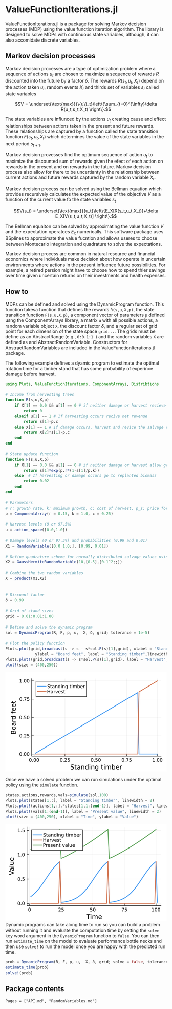 # ValueFunctionIterations.jl

ValueFunctionIterations.jl is a package for solving Markov decision processes (MDP) using the value function iteration algorithm. The library is designed to solve MDPs with continuous state variables, although, it can also accomidate discrete variables. 

## Markov decision processes

Markov decision processes are a type of optimization problem where a sequence of actions $u_t$ are chosen to maximize a sequence of rewards $R$ discounted into the future by a factor $\delta$. The rewards $R(s_t,u_t,X_t)$ depend on the action taken $u_t$, random events $X_t$ and thirds set of variables $s_t$ called state variables

```math
V = \underset{\text{max}}{\{u\}_t}\left\{\sum_{t=0}^{\infty}\delta R(u_t,s_t,X_t) \right\}.
```
The state variables are influnced by the actions $u_t$ creating cause and effect relationships between actions taken in the present and future rewards. These relationships are captured by a function called the state transition function $F(s_t,u_t,X_t)$ which determines the value of the state variables in the next period $s_{t+1}$.

Markov decision provesses find the optimum sequence of action $u_t$ to maximize the discounted sum of rewards given the efect of each action on rewards in the present and on rewards in the future. Markov decision process also allow for there to be uncertianty in the relationship between current actions and future rewards captured by the random variable $X_t$. 

Markov decision process can be solved using the Bellman equation which provides recursively calculates the expected value of the objective $V$ as a function of the current value fo the state variables $s_t$

```math
V(s_t) = \underset{\text{max}}{u_t}\left\{E_X[R(s_t,u_t,X_t)]+\delta E_X[V(s_t,u_t,X_t)] \right\}.
```

The Bellman equaiton can be solved by approximating the value function $V$ and the expectation operatoes $E_x$ numerically. This software package uses BSplines to approximate the value fucntion and allows useres to choose between Montecarlo integration and quadrature to solve the expectations.  

Markov decision process are common in natural resource and financial economics where individuals make decision about how operate in uncertain environments where actions in the present influence future possibilities. For example, a retired persion might have to choose how to spend thier savings over time given uncertain returns on their investments and health expenses.  

## How to
MDPs can be defined and solved using the DynamicProgram function. This function takesa function that defines the rewards `R(s,u,X,p)`, the state transition function `F(s,u,X,p)`, a component vector of parameters `p` defined usng the ComponentArrays library, a matrix `u` with all possible actions, a random variable object `X`, the discount factor $\delta$, and a regular set of grid point for each dimension of the state space `grid...`. The grids must be define as an AbstractRange (e.g., `0:0.1:1 `) and the random variables `X` are defined as and AbstractRandomVariable. Constructors for AbstractRandomVariables are included in the ValueFunctionIterations.jl package. 

The following example defines a dyamic program to estimate the optimal rotation time for a timber stand that has some probability of experince damage before harvest. 



```julia
using Plots, ValueFunctionIterations, ComponentArrays, Distribtions

# Income from harvesting trees
function R(s,u,X,p)
    if X[1] == 0.0 && u[1] == 0 # if neither damage or harvest recieve nothing
        return 0
    elseif u[1] == 1 # If harvesting occurs recive net revenue 
        return s[1]-p.c
    else X[1] == 1 # If damage occurs, harvest and revice the salvage value (X[2])
        return X[2]*s[1]-p.c
    end
end

# State update function 
function F(s,u,X,p)
    if X[1] == 0.0 && u[1] == 0 # if neither damage or harvest allow growth
        return s[1]*exp(p.r*(1-s[1]/p.k))
    else  # If harvesting or damage occurs go to replanted biomass 
        return 0.02
    end
end 

# Parameters 
# r: growth rate, k: maximum growth, c: cost of harvest, p_s: price for damaged timber 
p = ComponentArray(r = 0.15, k = 1.0, c = 0.25)

# Harvest levels (0 or 97.5%)
u = action_space([0.0,1.0])

# Damage levels (0 or 97.5%) and probabilities (0.99 and 0.01)
X1 = RandomVariable([0.0 1.0;], [0.99, 0.01])

# Define quadrature scheme for normally distributed salvage values using Gauss-Hermite quadrature 
X2 = GaussHermiteRandomVariable(10,[0.5],[0.1^2;;])

# Combine the two random variables 
X = product(X1,X2)


# Discount factor 
δ = 0.99

# Grid of stand sizes
grid = 0.01:0.01:1.00

# Define and solve the dynamic program
sol = DynamicProgram(R, F, p, u,  X, δ, grid; tolerance = 1e-5)

# Plot the policy function 
Plots.plot(grid,broadcast(s -> s - s*sol.P(s)[1],grid), xlabel = "Standing timber",
             ylabel = "Board feet", label = "Standing timber",linewidth = 2)
Plots.plot!(grid,broadcast(s -> s*sol.P(s)[1],grid), label = "Harvest", linewidth = 2)
plot!(size = (400,250))
```
![](figures/trees_policy.png)

Once we have a solved problem we can run simulations under the optimal policy using the `simulate` function.

```julia
states,actions,rewards,vals=simulate(sol,100)
Plots.plot(states[1,:], label = "Standing timber", linewidth = 2)
Plots.plot!(actions[1,:].*states[1,1:(end-1)], label = "Harvest", linewidth = 2)
Plots.plot!(vals[1:(end-1)], label = "Present value", linewidth = 2)
plot!(size = (400,250), xlabel = "Time", ylabel = "Value")
```
![](figures/trees_simulation.png)
Dynamic programs can take along time to run so you can build a problem without running it and evaluate the computation time by setting the `solve` key word argument in the  `DynamicProgram` function to `false`. You can then run `estimate_time` on the model to evaluate performance bottle necks and then use `solve!` to run the model once you are happy with the predicted run time. 

```julia
prob = DynamicProgram(R, F, p, u,  X, δ, grid; solve = false, tolerance = 1e-5)
estimate_time(prob)
solve!(prob)
```

## Package contents
```@contents
Pages = ["API.md", "RandomVariables.md"]
```